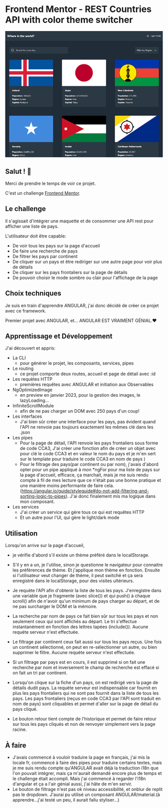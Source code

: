 # Frontend Mentor - REST Countries API with color theme switcher

![Design preview for the REST Countries API with color theme switcher coding challenge](./screenshot.png)

## Salut ! 👋

Merci de prendre le temps de voir ce projet.

C'est un challenge [Frontend Mentor](https://www.frontendmentor.io).


## Le challenge

Il s'agissait d'intégrer une maquette et de consommer une API rest pour afficher une liste de pays.

L'utilisateur doit être capable:

- De voir tous les pays sur la page d'accueil
- De faire une recherche de pays
- De filtrer les pays par continent
- De cliquer sur un pays et être rediriger sur une autre page pour voir plus de détails
- De cliquer sur les pays frontaliers sur la page de détails
- De pouvoir choisir le mode sombre ou clair pour l'affichage de la page

## Choix techniques

Je suis en train d'apprendre ANGULAR, j'ai donc décidé de créer ce projet avec ce framework.

Premier projet avec ANGULAR, et... ANGULAR EST VRAIMENT GÉNIAL.♥️

## Apprentissage et Développement

J'ai découvert et appris:

* La CLI 
    * pour générer le projet, les composants, services, pipes
* Le routing
    * ce projet comporte deux routes, accueil et page de détail avec :id
* Les requètes HTTP
    * premières requêtes avec ANGULAR et initiation aux Observables
* NgOptimizedImage
    * en preview en janvier 2023, pour la gestion des images, le lazyLoading...
* InfiniteScrollModule
    * afin de ne pas charger un DOM avec 250 pays d'un coup!
* Les interfaces
    * J'ai bien sûr créer une interface pour les pays, pas évident quand l'API ne renvoie pas toujours exactement les mêmes clé dans les .json
* Les pipes
    * Pour la page de détail, l'API renvoie les pays frontaliers sous forme de code CCA3, J'ai créer une fonction afin de créer un objet avec pour clé le code CCA3 et en valeur le nom du pays et je m'en sert sur le template pour traduire le code CCA3 en nom de pays )
    * Pour le filtrage des pays(par continent ou par nom), j'avais d'abord opter pour un pipe appliqué à mon *ngFor pour ma liste de pays sur la page d'accueil, efficace, ça marchait, mais je me suis rendu compte à fil de mes lecture que ce n'était pas une bonne pratique et une manière moins performante de faire cela.(https://angular.io/guide/styleguide#do-not-add-filtering-and-sorting-logic-to-pipes). J'ai donc finalement mis ma logique dans mon composant.
* Les services
    * J'ai créer un service qui gère tous ce qui est requêtes HTTP
    * Et un autre pour l'UI, qui gère le light/dark mode

## Utilisation

Lorsqu'on arrive sur la page d'accueil,

- je vérifie d'abord s'il existe un thème préféré dans le localStorage.
- S'il y en a un, je l'utilise, sinon je questionne le navigateur pour connaitre les préférences de thème. Et j'applique mon thème en fonction. Ensuite si l'utilisateur veut changer de thème, il peut switché et ça sera enregistré dans le localStorage, pour des visites ultérieurs.

- Je requète l'API afin d'obtenir la liste de tous les pays. J'enregistre dans une variable que je fragmente (avec slice()) et qui push() à chaque scroll() afin de n'avoir qu'un minimum de pays charger au départ, et de ne pas surcharger le DOM et la mémoire.

- La recherche par nom de pays ce fait bien sûr sur tous les pays et non seulement ceux qui sont affichés au départ.
Le tri s'effectue instantanément en fonction des lettres tapées (include()). Aucune requète serveur n'est effectuée.
- Le filtrage par continent ceux fait aussi sur tous les pays reçus. Une fois un continent sélectionné, on peut en re-sélectionner un autre, ou bien supprimer le filtre. Aucune requète serveur n'est effectuée.
- Si un filtrage par pays est en cours, il est supprimé si on fait une recherche par nom et inversement le champ de recherche est effacé si on fait un tri par continent.
- Lorsqu'on clique sur la fiche d'un pays, on est redirigé vers la page de détails dudit pays. La requète serveur est indispensable car fournit en plus les pays frontaliers qui ne sont pas fournit dans la liste de tous les pays.
Les pays frontaliers (reçus en code CCA3 par l'API sont traduit en nom de pays) sont cliquables et permet d'aller sur la page de détail du pays cliqué.
- Le bouton retour tient compte de l'historique et permet de faire retour sur tous les pays cliqués et non de renvoyer simplement vers la page racine.

## À faire

- J'avais commencé à vouloir traduire la page en français, j'ai mis la locale fr, commencé à faire des pipes pour traduire certains textes, mais je me suis rendu compte qu'ANGULAR avait déjà la traduction i18n que l'on pouvait intégrer, mais ça m'aurait demandé encore plus de temps et le challenge était accompli. Mais j'ai commencé à regarder l'i18n d'angular et ça a l'air génial aussi, j'ai hâte de m'en servir.
- Le bouton de filtrage n'est pas ok niveau accessibilité, et onblur de replit pas le dropdown. J'aurai pu utilisé un composant ANGULAR/material.(à apprendre...j'ai testé un peu, il aurait fallu styliser...)
